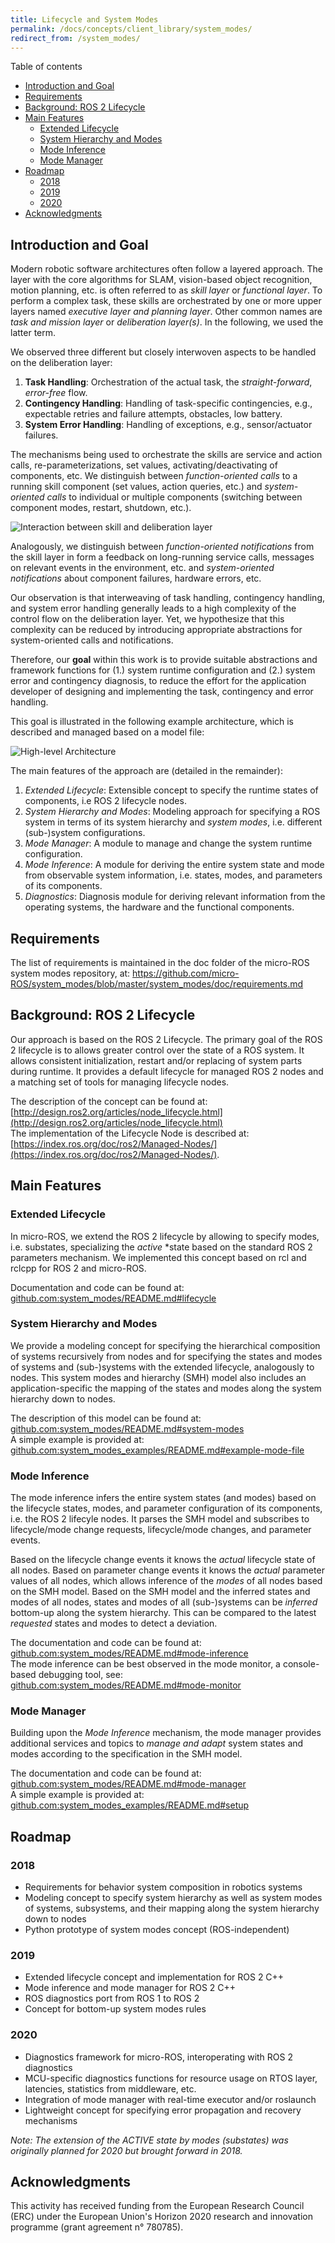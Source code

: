 ```yaml
---
title: Lifecycle and System Modes
permalink: /docs/concepts/client_library/system_modes/
redirect_from: /system_modes/
---
```



Table of contents
- [Introduction and Goal](#introduction-and-goal)
- [Requirements](#requirements)
- [Background: ROS 2 Lifecycle](#background-ros-2-lifecycle)
- [Main Features](#main-features)
  - [Extended Lifecycle](#extended-lifecycle)
  - [System Hierarchy and Modes](#system-hierarchy-and-modes)
  - [Mode Inference](#mode-inference)
  - [Mode Manager](#mode-manager)
- [Roadmap](#roadmap)
  - [2018](#2018)
  - [2019](#2019)
  - [2020](#2020)
- [Acknowledgments](#acknowledgments)

## Introduction and Goal

Modern robotic software architectures often follow a layered approach. The layer with the core algorithms for SLAM, vision-based object recognition, motion planning, etc. is often referred to as *skill layer* or *functional layer*. To perform a complex task, these skills are orchestrated by one or more upper layers named *executive layer and planning layer*. Other common names are *task and mission layer* or *deliberation layer(s)*. In the following, we used the latter term.

We observed three different but closely interwoven aspects to be handled on the deliberation layer:

1. **Task Handling**: Orchestration of the actual task, the *straight-forward*, *error-free* flow.
2. **Contingency Handling**: Handling of task-specific contingencies, e.g., expectable retries and failure attempts, obstacles, low battery.
3. **System Error Handling**: Handling of exceptions, e.g., sensor/actuator failures.

The mechanisms being used to orchestrate the skills are service and action calls, re-parameterizations, set values, activating/deactivating of components, etc. We distinguish between *function-oriented calls* to a running skill component (set values, action queries, etc.) and *system-oriented calls* to individual or multiple components (switching between component modes, restart, shutdown, etc.).

![Interaction between skill and deliberation layer](interactions_between_skill_and_deliberation_layer.png)

Analogously, we distinguish between *function-oriented notifications* from the skill layer in form a feedback on long-running service calls, messages on relevant events in the environment, etc. and *system-oriented notifications* about component failures, hardware errors, etc.

Our observation is that interweaving of task handling, contingency handling, and system error handling generally leads to a high complexity of the control flow on the deliberation layer. Yet, we hypothesize that this complexity can be reduced by introducing appropriate abstractions for system-oriented calls and notifications.

Therefore, our **goal** within this work is to provide suitable abstractions and framework functions for (1.) system runtime configuration and (2.) system error and contingency diagnosis, to reduce the effort for the application developer of designing and implementing the task, contingency and error handling.

This goal is illustrated in the following example architecture, which is described and managed based on a model file:

![High-level Architecture](mode-management.png)

The main features of the approach are (detailed in the remainder):

1. _Extended Lifecycle_: Extensible concept to specify the runtime states of components, i.e ROS 2 lifecycle nodes.
2. _System Hierarchy and Modes_: Modeling approach for specifying a ROS system in terms of its system hierarchy and _system modes_, i.e. different (sub-)system configurations.
3. _Mode Manager_: A module to manage and change the system runtime configuration.
4. _Mode Inference_: A module for deriving the entire system state and mode from observable system information, i.e. states, modes, and parameters of its components.
5. _Diagnostics_: Diagnosis module for deriving relevant information from the operating systems, the hardware and the functional components.

## Requirements

The list of requirements is maintained in the doc folder of the micro-ROS system modes repository, at:  https://github.com/micro-ROS/system_modes/blob/master/system_modes/doc/requirements.md

## Background: ROS 2 Lifecycle

Our approach is based on the ROS 2 Lifecycle. The primary goal of the ROS 2 lifecycle is to allows greater control over the state of a ROS system. It allows consistent initialization, restart and/or replacing of system parts during runtime. It provides a default lifecycle for managed ROS 2 nodes and a matching set of tools for managing lifecycle nodes.

The description of the concept can be found at:   [http://design.ros2.org/articles/node_lifecycle.html](http://design.ros2.org/articles/node_lifecycle.html)  
The implementation of the Lifecycle Node is described at:  
[https://index.ros.org/doc/ros2/Managed-Nodes/](https://index.ros.org/doc/ros2/Managed-Nodes/).

## Main Features

### Extended Lifecycle

In micro-ROS, we extend the ROS 2 lifecycle by allowing to specify modes, i.e. substates, specializing the *active* *state based on the standard ROS 2 parameters mechanism. We implemented this concept based on rcl and rclcpp for ROS 2 and micro-ROS.

Documentation and code can be found at:  
[github.com:system_modes/README.md#lifecycle](https://github.com/micro-ROS/system_modes/blob/master/system_modes/README.md#lifecycle)

### System Hierarchy and Modes

We provide a modeling concept for specifying the hierarchical composition of systems recursively from nodes and for specifying the states and modes of systems and (sub-)systems with the extended lifecycle, analogously to nodes. This system modes and hierarchy (SMH) model also includes an application-specific the mapping of the states and modes along the system hierarchy down to nodes.

The description of this model can be found at:  
[github.com:system_modes/README.md#system-modes](https://github.com/micro-ROS/system_modes/blob/master/system_modes/README.md#system-modes)  
A simple example is provided at:  
[github.com:system_modes_examples/README.md#example-mode-file](https://github.com/micro-ROS/system_modes/blob/master/system_modes_examples/README.md#example-mode-file)

### Mode Inference

The mode inference infers the entire system states (and modes) based on the lifecycle states, modes, and parameter configuration of its components, i.e. the ROS 2 lifecyle nodes. It parses the SMH model and subscribes to lifecycle/mode change requests, lifecycle/mode changes, and parameter events.

Based on the lifecycle change events it knows the _actual_ lifecycle state of all nodes. Based on parameter change events it knows the _actual_ parameter values of all nodes, which allows inference of the _modes_ of all nodes based on the SMH model. 
Based on the SMH model and the inferred states and modes of all nodes, states and modes of all (sub-)systems can be _inferred_ bottom-up along the system hierarchy.
This can be compared to the latest _requested_ states and modes to detect a deviation.

The documentation and code can be found at:  
[github.com:system_modes/README.md#mode-inference](https://github.com/micro-ROS/system_modes/blob/master/system_modes/README.md#mode-inference)  
The mode inference can be best observed in the mode monitor, a console-based debugging tool, see:  
[github.com:system_modes/README.md#mode-monitor](https://github.com/micro-ROS/system_modes/blob/master/system_modes/README.md#mode-monitor)

### Mode Manager

Building upon the _Mode Inference_ mechanism, the mode manager provides additional services and topics to _manage and adapt_ system states and modes according to the specification in the SMH model.

The documentation and code can be found at:  
[github.com:system_modes/README.md#mode-manager](https://github.com/micro-ROS/system_modes/blob/master/system_modes/README.md#mode-manager)  
A simple example is provided at:  
[github.com:system_modes_examples/README.md#setup](https://github.com/micro-ROS/system_modes/blob/master/system_modes_examples/README.md#setup)

## Roadmap

### 2018

- Requirements for behavior system composition in robotics systems
- Modeling concept to specify system hierarchy as well as system modes of systems, subsystems, and their mapping along the system hierarchy down to nodes
- Python prototype of system modes concept (ROS-independent)

### 2019

- Extended lifecycle concept and implementation for ROS 2 C++
- Mode inference and mode manager for ROS 2 C++
- ROS diagnostics port from ROS 1 to ROS 2
- Concept for bottom-up system modes rules

### 2020

- Diagnostics framework for micro-ROS, interoperating with ROS 2 diagnostics
- MCU-specific diagnostics functions for resource usage on RTOS layer, latencies, statistics from middleware, etc.
- Integration of mode manager with real-time executor and/or roslaunch
- Lightweight concept for specifying error propagation and recovery mechanisms

_Note: The extension of the ACTIVE state by modes (substates) was originally planned for 2020 but brought forward in 2018._

## Acknowledgments

This activity has received funding from the European Research Council (ERC) under the European Union's Horizon 2020 research and innovation programme (grant agreement n° 780785).
